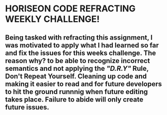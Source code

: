 # HORISEON CODE REFRACTING WEEKLY CHALLENGE!

## Being tasked with refracting this assignment, I was motivated to apply what I had learned so far and fix the issues for this weeks challenge. The reason why? to be able to recognize incorrect semantics and not applying the ***"D.R.Y"*** Rule, Don't Repeat Yourself. Cleaning up code and making it easier to read and for future developers to hit the ground runnnig when future editing takes place. Failure to abide will only create future issues.
